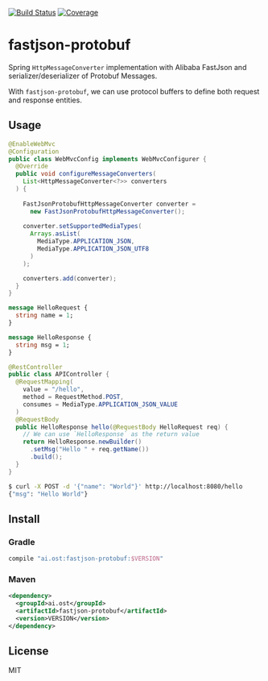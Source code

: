 [![Build Status](https://travis-ci.org/kaelzhang/java-fastjson-protobuf.svg?branch=master)](https://travis-ci.org/kaelzhang/java-fastjson-protobuf)
[![Coverage](https://codecov.io/gh/kaelzhang/java-fastjson-protobuf/branch/master/graph/badge.svg)](https://codecov.io/gh/kaelzhang/java-fastjson-protobuf)
<!-- optional appveyor tst
[![Windows Build Status](https://ci.appveyor.com/api/projects/status/github/kaelzhang/java-fastjson-protobuf?branch=master&svg=true)](https://ci.appveyor.com/project/kaelzhang/java-fastjson-protobuf)
-->
<!-- optional npm version
[![NPM version](https://badge.fury.io/js/java-fastjson-protobuf.svg)](http://badge.fury.io/js/java-fastjson-protobuf)
-->
<!-- optional npm downloads
[![npm module downloads per month](http://img.shields.io/npm/dm/java-fastjson-protobuf.svg)](https://www.npmjs.org/package/java-fastjson-protobuf)
-->
<!-- optional dependency status
[![Dependency Status](https://david-dm.org/kaelzhang/java-fastjson-protobuf.svg)](https://david-dm.org/kaelzhang/java-fastjson-protobuf)
-->

# fastjson-protobuf

Spring `HttpMessageConverter` implementation with Alibaba FastJson and serializer/deserializer of Protobuf Messages.

With `fastjson-protobuf`, we can use protocol buffers to define both request and response entities.

## Usage

```java
@EnableWebMvc
@Configuration
public class WebMvcConfig implements WebMvcConfigurer {
  @Override
  public void configureMessageConverters(
    List<HttpMessageConverter<?>> converters
  ) {
    
    FastJsonProtobufHttpMessageConverter converter = 
      new FastJsonProtobufHttpMessageConverter();
    
    converter.setSupportedMediaTypes(
      Arrays.asList(
        MediaType.APPLICATION_JSON,
        MediaType.APPLICATION_JSON_UTF8
      )
    );

    converters.add(converter);
  }
}
```

```protobuf
message HelloRequest {
  string name = 1;
}

message HelloResponse {
  string msg = 1;
}
```

```java
@RestController
public class APIController {
  @RequestMapping(
    value = "/hello",
    method = RequestMethod.POST,
    consumes = MediaType.APPLICATION_JSON_VALUE
  )
  @RequestBody
  public HelloResponse hello(@RequestBody HelloRequest req) {
    // We can use `HelloResponse` as the return value
    return HelloResponse.newBuilder()
      .setMsg("Hello " + req.getName())
      .build();
  }
}
```

```sh
$ curl -X POST -d '{"name": "World"}' http://localhost:8080/hello
{"msg": "Hello World"}
```

## Install

### Gradle

```gradle
compile "ai.ost:fastjson-protobuf:$VERSION"
```

### Maven

```xml
<dependency>
  <groupId>ai.ost</groupId>
  <artifactId>fastjson-protobuf</artifactId>
  <version>VERSION</version>
</dependency>
```

## License

MIT
